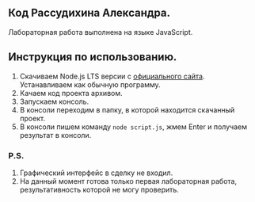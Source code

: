 ## Код Рассудихина Александра.

Лабораторная работа выполнена на языке JavaScript.

## Инструкция по использованию.

1. Скачиваем Node.js LTS версии с [официального сайта](https://nodejs.org/en/download/). Устанавливаем как обычную программу.
2. Качаем код проекта архивом.
3. Запускаем консоль.
4. В консоли переходим в папку, в которой находится скачанный проект.
5. В консоли пишем команду `node script.js`, жмем Enter и получаем результат в консоли.

### P.S.

1. Графический интерфейс в сделку не входил.
2. На данный момент готова только первая лабораторная работа, результативность которой не могу проверить.
